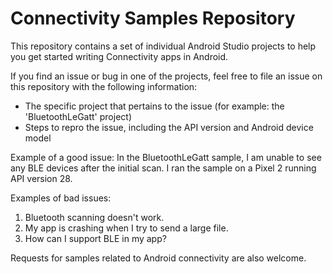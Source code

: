 Connectivity Samples Repository
===============================

This repository contains a set of individual Android Studio projects to help you get started writing Connectivity apps in Android.

If you find an issue or bug in one of the projects, feel free to file an issue on this repository with the following information:
- The specific project that pertains to the issue (for example: the 'BluetoothLeGatt' project)
- Steps to repro the issue, including the API version and Android device model

Example of a good issue:
In the BluetoothLeGatt sample, I am unable to see any BLE devices after the initial scan. I ran the sample on a Pixel 2 running API version 28.

Examples of bad issues:
1. Bluetooth scanning doesn't work.
2. My app is crashing when I try to send a large file.
3. How can I support BLE in my app?

Requests for samples related to Android connectivity are also welcome.
